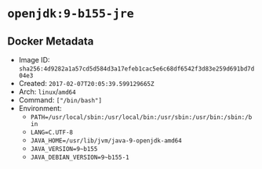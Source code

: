 # `openjdk:9-b155-jre`

## Docker Metadata

- Image ID: `sha256:4d9282a1a57cd5d584d3a17efeb1cac5e6c68df6542f3d83e259d691bd7d04e3`
- Created: `2017-02-07T20:05:39.599129665Z`
- Arch: `linux`/`amd64`
- Command: `["/bin/bash"]`
- Environment:
  - `PATH=/usr/local/sbin:/usr/local/bin:/usr/sbin:/usr/bin:/sbin:/bin`
  - `LANG=C.UTF-8`
  - `JAVA_HOME=/usr/lib/jvm/java-9-openjdk-amd64`
  - `JAVA_VERSION=9~b155`
  - `JAVA_DEBIAN_VERSION=9~b155-1`

